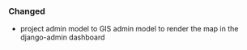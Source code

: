 ### Changed

- project admin model to GIS admin model to render the map in the django-admin dashboard 

